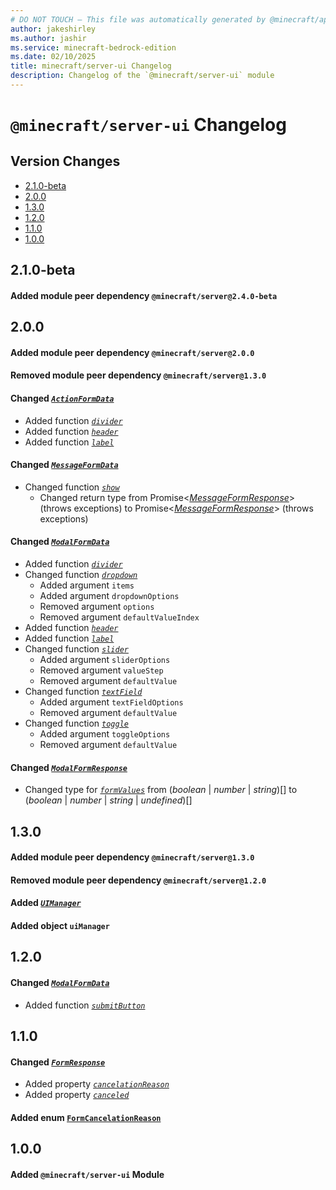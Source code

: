 ```yaml
---
# DO NOT TOUCH — This file was automatically generated by @minecraft/api-docs-generator, to report problems file an issue at https://github.com/Mojang/minecraft-scripting-libraries
author: jakeshirley
ms.author: jashir
ms.service: minecraft-bedrock-edition
ms.date: 02/10/2025
title: minecraft/server-ui Changelog
description: Changelog of the `@minecraft/server-ui` module
---
```

# `@minecraft/server-ui` Changelog

## Version Changes
- [2.1.0-beta](#210-beta)
- [2.0.0](#200)
- [1.3.0](#130)
- [1.2.0](#120)
- [1.1.0](#110)
- [1.0.0](#100)

## 2.1.0-beta
#### Added module peer dependency `@minecraft/server@2.4.0-beta`
## 2.0.0
#### Added module peer dependency `@minecraft/server@2.0.0`
#### Removed module peer dependency `@minecraft/server@1.3.0`
#### Changed *[`ActionFormData`](ActionFormData.md)*
- Added function *[`divider`](ActionFormData.md#divider)*
- Added function *[`header`](ActionFormData.md#header)*
- Added function *[`label`](ActionFormData.md#label)*
#### Changed *[`MessageFormData`](MessageFormData.md)*
- Changed function *[`show`](MessageFormData.md#show)*
  - Changed return type from Promise&lt;[*MessageFormResponse*](MessageFormResponse.md)&gt; (throws exceptions) to Promise&lt;[*MessageFormResponse*](MessageFormResponse.md)&gt; (throws exceptions)
#### Changed *[`ModalFormData`](ModalFormData.md)*
- Added function *[`divider`](ModalFormData.md#divider)*
- Changed function *[`dropdown`](ModalFormData.md#dropdown)*
  - Added argument `items`
  - Added argument `dropdownOptions`
  - Removed argument `options`
  - Removed argument `defaultValueIndex`
- Added function *[`header`](ModalFormData.md#header)*
- Added function *[`label`](ModalFormData.md#label)*
- Changed function *[`slider`](ModalFormData.md#slider)*
  - Added argument `sliderOptions`
  - Removed argument `valueStep`
  - Removed argument `defaultValue`
- Changed function *[`textField`](ModalFormData.md#textfield)*
  - Added argument `textFieldOptions`
  - Removed argument `defaultValue`
- Changed function *[`toggle`](ModalFormData.md#toggle)*
  - Added argument `toggleOptions`
  - Removed argument `defaultValue`
#### Changed *[`ModalFormResponse`](ModalFormResponse.md)*
- Changed type for *[`formValues`](ModalFormResponse.md#formvalues)* from (*boolean* | *number* | *string*)[] to (*boolean* | *number* | *string* | *undefined*)[]
## 1.3.0
#### Added module peer dependency `@minecraft/server@1.3.0`
#### Removed module peer dependency `@minecraft/server@1.2.0`
#### Added *[`UIManager`](UIManager.md)*
#### Added object `uiManager`
## 1.2.0
#### Changed *[`ModalFormData`](ModalFormData.md)*
- Added function *[`submitButton`](ModalFormData.md#submitbutton)*
## 1.1.0
#### Changed *[`FormResponse`](FormResponse.md)*
- Added property *[`cancelationReason`](FormResponse.md#cancelationreason)*
- Added property *[`canceled`](FormResponse.md#canceled)*
#### Added enum [`FormCancelationReason`](FormCancelationReason.md)
## 1.0.0
#### Added `@minecraft/server-ui` Module
